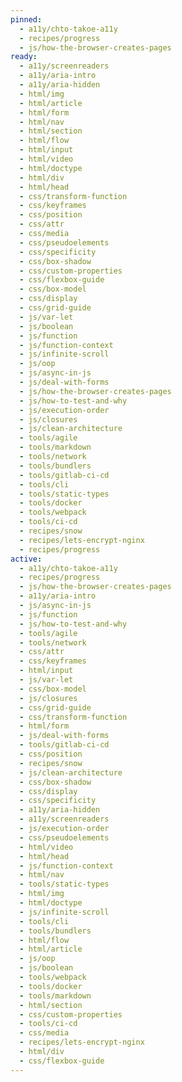```yaml
---
pinned:
  - a11y/chto-takoe-a11y
  - recipes/progress
  - js/how-the-browser-creates-pages
ready:
  - a11y/screenreaders
  - a11y/aria-intro
  - a11y/aria-hidden
  - html/img
  - html/article
  - html/form
  - html/nav
  - html/section
  - html/flow
  - html/input
  - html/video
  - html/doctype
  - html/div
  - html/head
  - css/transform-function
  - css/keyframes
  - css/position
  - css/attr
  - css/media
  - css/pseudoelements
  - css/specificity
  - css/box-shadow
  - css/custom-properties
  - css/flexbox-guide
  - css/box-model
  - css/display
  - css/grid-guide
  - js/var-let
  - js/boolean
  - js/function
  - js/function-context
  - js/infinite-scroll
  - js/oop
  - js/async-in-js
  - js/deal-with-forms
  - js/how-the-browser-creates-pages
  - js/how-to-test-and-why
  - js/execution-order
  - js/closures
  - js/clean-architecture
  - tools/agile
  - tools/markdown
  - tools/network
  - tools/bundlers
  - tools/gitlab-ci-cd
  - tools/cli
  - tools/static-types
  - tools/docker
  - tools/webpack
  - tools/ci-cd
  - recipes/snow
  - recipes/lets-encrypt-nginx
  - recipes/progress
active:
  - a11y/chto-takoe-a11y
  - recipes/progress
  - js/how-the-browser-creates-pages
  - a11y/aria-intro
  - js/async-in-js
  - js/function
  - js/how-to-test-and-why
  - tools/agile
  - tools/network
  - css/attr
  - css/keyframes
  - html/input
  - js/var-let
  - css/box-model
  - js/closures
  - css/grid-guide
  - css/transform-function
  - html/form
  - js/deal-with-forms
  - tools/gitlab-ci-cd
  - css/position
  - recipes/snow
  - js/clean-architecture
  - css/box-shadow
  - css/display
  - css/specificity
  - a11y/aria-hidden
  - a11y/screenreaders
  - js/execution-order
  - css/pseudoelements
  - html/video
  - html/head
  - js/function-context
  - html/nav
  - tools/static-types
  - html/img
  - html/doctype
  - js/infinite-scroll
  - tools/cli
  - tools/bundlers
  - html/flow
  - html/article
  - js/oop
  - js/boolean
  - tools/webpack
  - tools/docker
  - tools/markdown
  - html/section
  - css/custom-properties
  - tools/ci-cd
  - css/media
  - recipes/lets-encrypt-nginx
  - html/div
  - css/flexbox-guide
---
```



